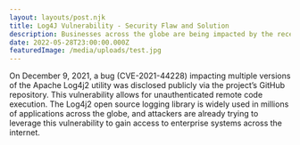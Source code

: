 ```yaml
---
layout: layouts/post.njk
title: Log4J Vulnerability - Security Flaw and Solution
description: Businesses across the globe are being impacted by the recent Log4j2 vulnerability, how can you protect your organization?
date: 2022-05-28T23:00:00.000Z
featuredImage: /media/uploads/test.jpg
---
```

On December 9, 2021, a bug (CVE-2021-44228) impacting multiple versions of the Apache Log4j2 utility was disclosed publicly via the project’s GitHub repository. This vulnerability allows for unauthenticated remote code execution. The Log4j2 open source logging library is widely used in millions of applications across the globe, and attackers are already trying to leverage this vulnerability to gain access to enterprise systems across the internet.